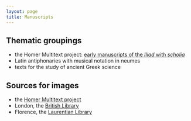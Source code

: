 ```yaml
---
layout: page
title: Manuscripts
---
```




## Thematic groupings

- the Homer Multitext project: [early manuscripts of the *Iliad* with *scholia*](./projects/hmt/)
- Latin antiphonaries with musical notation in neumes
- texts for the study of ancient Greek science


## Sources for images

- the [Homer Multitext project](./hmt/)
- London, the [British Library](./citebl/)
- Florence, the [Laurentian Library](./citelaur/)
